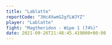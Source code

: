 ```yaml
---
title: "Lablatte"
reportCode: "3Hc4XwmG2gfLWJYZ"
player: "Lablatte"
fight: "Magtheridon - Wipe 1 (74%)"
date: 2021-09-26T21:48:45.419000+00:00
---
```

